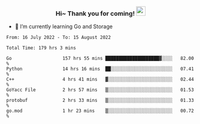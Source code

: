 <h3 align="center">
    Hi~ Thank you for coming!
    <img src="https://media.giphy.com/media/hvRJCLFzcasrR4ia7z/giphy.gif" width="25px">
</h3>

<!--
**pineapple-man/pineapple-man** is a ✨ _special_ ✨ repository because its `README.md` (this file) appears on your GitHub profile.

Here are some ideas to get you started:
- 🔭 I’m currently working on ...
- 🤔 I’m looking for help with ...
- 💬 Ask me about ...
- 📫 How to reach me: ...
- 😄 Pronouns: ...
- ⚡ Fun fact: 
- 👯 I’m looking to collaborate on kubernetes
-->
- 🌱 I’m currently learning Go and Storage

<!--START_SECTION:waka-->

```text
From: 16 July 2022 - To: 15 August 2022

Total Time: 179 hrs 3 mins

Go                   157 hrs 55 mins ████████████████████▓░░░░   82.00 %
Python               14 hrs 16 mins  ██░░░░░░░░░░░░░░░░░░░░░░░   07.41 %
C++                  4 hrs 41 mins   ▓░░░░░░░░░░░░░░░░░░░░░░░░   02.44 %
GoYacc File          2 hrs 57 mins   ▒░░░░░░░░░░░░░░░░░░░░░░░░   01.53 %
protobuf             2 hrs 33 mins   ▒░░░░░░░░░░░░░░░░░░░░░░░░   01.33 %
go.mod               1 hr 23 mins    ▒░░░░░░░░░░░░░░░░░░░░░░░░   00.72 %
```

<!--END_SECTION:waka-->
